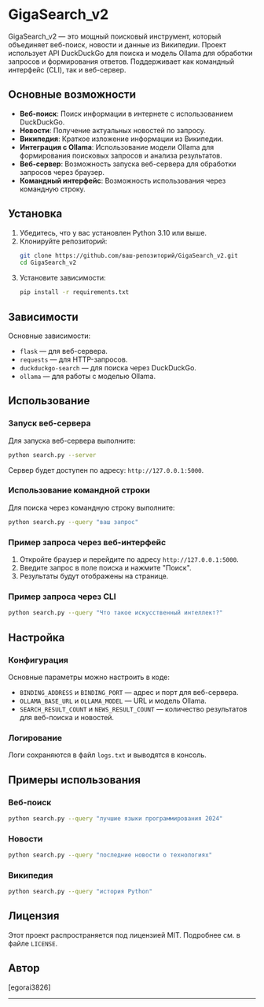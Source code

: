 
# GigaSearch_v2

GigaSearch_v2 — это мощный поисковый инструмент, который объединяет веб-поиск, новости и данные из Википедии. Проект использует API DuckDuckGo для поиска и модель Ollama для обработки запросов и формирования ответов. Поддерживает как командный интерфейс (CLI), так и веб-сервер.

## Основные возможности

- **Веб-поиск**: Поиск информации в интернете с использованием DuckDuckGo.
- **Новости**: Получение актуальных новостей по запросу.
- **Википедия**: Краткое изложение информации из Википедии.
- **Интеграция с Ollama**: Использование модели Ollama для формирования поисковых запросов и анализа результатов.
- **Веб-сервер**: Возможность запуска веб-сервера для обработки запросов через браузер.
- **Командный интерфейс**: Возможность использования через командную строку.

## Установка

1. Убедитесь, что у вас установлен Python 3.10 или выше.
2. Клонируйте репозиторий:
   ```bash
   git clone https://github.com/ваш-репозиторий/GigaSearch_v2.git
   cd GigaSearch_v2
   ```
3. Установите зависимости:
   ```bash
   pip install -r requirements.txt
   ```

## Зависимости

Основные зависимости:
- `flask` — для веб-сервера.
- `requests` — для HTTP-запросов.
- `duckduckgo-search` — для поиска через DuckDuckGo.
- `ollama` — для работы с моделью Ollama.

## Использование

### Запуск веб-сервера

Для запуска веб-сервера выполните:
```bash
python search.py --server
```
Сервер будет доступен по адресу: `http://127.0.0.1:5000`.

### Использование командной строки

Для поиска через командную строку выполните:
```bash
python search.py --query "ваш запрос"
```

### Пример запроса через веб-интерфейс

1. Откройте браузер и перейдите по адресу `http://127.0.0.1:5000`.
2. Введите запрос в поле поиска и нажмите "Поиск".
3. Результаты будут отображены на странице.

### Пример запроса через CLI

```bash
python search.py --query "Что такое искусственный интеллект?"
```

## Настройка

### Конфигурация

Основные параметры можно настроить в коде:
- `BINDING_ADDRESS` и `BINDING_PORT` — адрес и порт для веб-сервера.
- `OLLAMA_BASE_URL` и `OLLAMA_MODEL` — URL и модель Ollama.
- `SEARCH_RESULT_COUNT` и `NEWS_RESULT_COUNT` — количество результатов для веб-поиска и новостей.

### Логирование

Логи сохраняются в файл `logs.txt` и выводятся в консоль.

## Примеры использования

### Веб-поиск

```bash
python search.py --query "лучшие языки программирования 2024"
```

### Новости

```bash
python search.py --query "последние новости о технологиях"
```

### Википедия

```bash
python search.py --query "история Python"
```

## Лицензия

Этот проект распространяется под лицензией MIT. Подробнее см. в файле `LICENSE`.

## Автор

[egorai3826]

---
